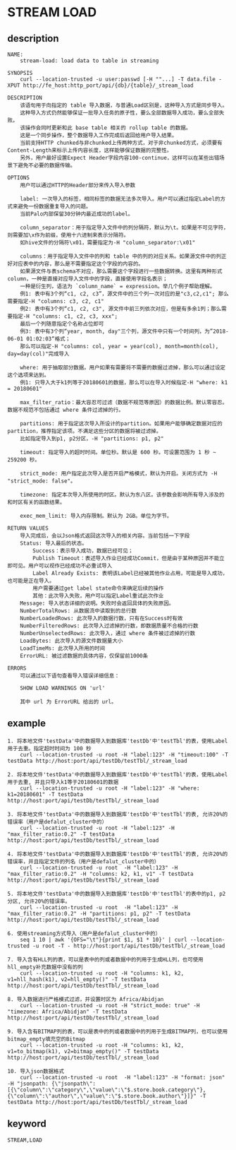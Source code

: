 <!--
Licensed to the Apache Software Foundation (ASF) under one
or more contributor license agreements.  See the NOTICE file
distributed with this work for additional information
regarding copyright ownership.  The ASF licenses this file
to you under the Apache License, Version 2.0 (the
"License"); you may not use this file except in compliance
with the License.  You may obtain a copy of the License at

  http://www.apache.org/licenses/LICENSE-2.0

Unless required by applicable law or agreed to in writing,
software distributed under the License is distributed on an
"AS IS" BASIS, WITHOUT WARRANTIES OR CONDITIONS OF ANY
KIND, either express or implied.  See the License for the
specific language governing permissions and limitations
under the License.
-->

# STREAM LOAD
## description
    NAME:
        stream-load: load data to table in streaming

    SYNOPSIS
        curl --location-trusted -u user:passwd [-H ""...] -T data.file -XPUT http://fe_host:http_port/api/{db}/{table}/_stream_load

    DESCRIPTION
        该语句用于向指定的 table 导入数据，与普通Load区别是，这种导入方式是同步导入。
        这种导入方式仍然能够保证一批导入任务的原子性，要么全部数据导入成功，要么全部失败。
        该操作会同时更新和此 base table 相关的 rollup table 的数据。
        这是一个同步操作，整个数据导入工作完成后返回给用户导入结果。
        当前支持HTTP chunked与非chunked上传两种方式，对于非chunked方式，必须要有Content-Length来标示上传内容长度，这样能够保证数据的完整性。
        另外，用户最好设置Expect Header字段内容100-continue，这样可以在某些出错场景下避免不必要的数据传输。

    OPTIONS
        用户可以通过HTTP的Header部分来传入导入参数

        label: 一次导入的标签，相同标签的数据无法多次导入。用户可以通过指定Label的方式来避免一份数据重复导入的问题。
        当前Palo内部保留30分钟内最近成功的label。

        column_separator：用于指定导入文件中的列分隔符，默认为\t。如果是不可见字符，则需要加\x作为前缀，使用十六进制来表示分隔符。
        如hive文件的分隔符\x01，需要指定为-H "column_separator:\x01"

        columns：用于指定导入文件中的列和 table 中的列的对应关系。如果源文件中的列正好对应表中的内容，那么是不需要指定这个字段的内容的。
        如果源文件与表schema不对应，那么需要这个字段进行一些数据转换。这里有两种形式column，一种是直接对应导入文件中的字段，直接使用字段名表示；
        一种是衍生列，语法为 `column_name` = expression。举几个例子帮助理解。
        例1: 表中有3个列“c1, c2, c3”，源文件中的三个列一次对应的是"c3,c2,c1"; 那么需要指定-H "columns: c3, c2, c1"
        例2: 表中有3个列“c1, c2, c3", 源文件中前三列依次对应，但是有多余1列；那么需要指定-H "columns: c1, c2, c3, xxx";
        最后一个列随意指定个名称占位即可
        例3: 表中有3个列“year, month, day"三个列，源文件中只有一个时间列，为”2018-06-01 01:02:03“格式；
        那么可以指定-H "columns: col, year = year(col), month=month(col), day=day(col)"完成导入

        where: 用于抽取部分数据。用户如果有需要将不需要的数据过滤掉，那么可以通过设定这个选项来达到。
        例1: 只导入大于k1列等于20180601的数据，那么可以在导入时候指定-H "where: k1 = 20180601"

        max_filter_ratio：最大容忍可过滤（数据不规范等原因）的数据比例。默认零容忍。数据不规范不包括通过 where 条件过滤掉的行。

        partitions: 用于指定这次导入所设计的partition。如果用户能够确定数据对应的partition，推荐指定该项。不满足这些分区的数据将被过滤掉。
        比如指定导入到p1, p2分区，-H "partitions: p1, p2"

        timeout: 指定导入的超时时间。单位秒。默认是 600 秒。可设置范围为 1 秒 ~ 259200 秒。

        strict_mode: 用户指定此次导入是否开启严格模式，默认为开启。关闭方式为 -H "strict_mode: false"。

        timezone: 指定本次导入所使用的时区。默认为东八区。该参数会影响所有导入涉及的和时区有关的函数结果。

        exec_mem_limit: 导入内存限制。默认为 2GB。单位为字节。

    RETURN VALUES
        导入完成后，会以Json格式返回这次导入的相关内容。当前包括一下字段
        Status: 导入最后的状态。
            Success：表示导入成功，数据已经可见；
            Publish Timeout：表述导入作业已经成功Commit，但是由于某种原因并不能立即可见。用户可以视作已经成功不必重试导入
            Label Already Exists: 表明该Label已经被其他作业占用，可能是导入成功，也可能是正在导入。
            用户需要通过get label state命令来确定后续的操作
            其他：此次导入失败，用户可以指定Label重试此次作业
        Message: 导入状态详细的说明。失败时会返回具体的失败原因。
        NumberTotalRows: 从数据流中读取到的总行数
        NumberLoadedRows: 此次导入的数据行数，只有在Success时有效
        NumberFilteredRows: 此次导入过滤掉的行数，即数据质量不合格的行数
        NumberUnselectedRows: 此次导入，通过 where 条件被过滤掉的行数
        LoadBytes: 此次导入的源文件数据量大小
        LoadTimeMs: 此次导入所用的时间
        ErrorURL: 被过滤数据的具体内容，仅保留前1000条

    ERRORS
        可以通过以下语句查看导入错误详细信息：

        SHOW LOAD WARNINGS ON 'url'

        其中 url 为 ErrorURL 给出的 url。

## example

    1. 将本地文件'testData'中的数据导入到数据库'testDb'中'testTbl'的表，使用Label用于去重。指定超时时间为 100 秒
        curl --location-trusted -u root -H "label:123" -H "timeout:100" -T testData http://host:port/api/testDb/testTbl/_stream_load

    2. 将本地文件'testData'中的数据导入到数据库'testDb'中'testTbl'的表，使用Label用于去重, 并且只导入k1等于20180601的数据
        curl --location-trusted -u root -H "label:123" -H "where: k1=20180601" -T testData http://host:port/api/testDb/testTbl/_stream_load

    3. 将本地文件'testData'中的数据导入到数据库'testDb'中'testTbl'的表, 允许20%的错误率（用户是defalut_cluster中的）
        curl --location-trusted -u root -H "label:123" -H "max_filter_ratio:0.2" -T testData http://host:port/api/testDb/testTbl/_stream_load

    4. 将本地文件'testData'中的数据导入到数据库'testDb'中'testTbl'的表, 允许20%的错误率，并且指定文件的列名（用户是defalut_cluster中的）
        curl --location-trusted -u root  -H "label:123" -H "max_filter_ratio:0.2" -H "columns: k2, k1, v1" -T testData http://host:port/api/testDb/testTbl/_stream_load

    5. 将本地文件'testData'中的数据导入到数据库'testDb'中'testTbl'的表中的p1, p2分区, 允许20%的错误率。
        curl --location-trusted -u root  -H "label:123" -H "max_filter_ratio:0.2" -H "partitions: p1, p2" -T testData http://host:port/api/testDb/testTbl/_stream_load

    6. 使用streaming方式导入（用户是defalut_cluster中的）
        seq 1 10 | awk '{OFS="\t"}{print $1, $1 * 10}' | curl --location-trusted -u root -T - http://host:port/api/testDb/testTbl/_stream_load

    7. 导入含有HLL列的表，可以是表中的列或者数据中的列用于生成HLL列，也可使用hll_empty补充数据中没有的列
        curl --location-trusted -u root -H "columns: k1, k2, v1=hll_hash(k1), v2=hll_empty()" -T testData http://host:port/api/testDb/testTbl/_stream_load

    8. 导入数据进行严格模式过滤，并设置时区为 Africa/Abidjan
        curl --location-trusted -u root -H "strict_mode: true" -H "timezone: Africa/Abidjan" -T testData http://host:port/api/testDb/testTbl/_stream_load

    9. 导入含有BITMAP列的表，可以是表中的列或者数据中的列用于生成BITMAP列，也可以使用bitmap_empty填充空的Bitmap
        curl --location-trusted -u root -H "columns: k1, k2, v1=to_bitmap(k1), v2=bitmap_empty()" -T testData http://host:port/api/testDb/testTbl/_stream_load

    10. 导入json数据格式
        curl --location-trusted -u root  -H "label:123" -H "format: json" -H "jsonpath: {\"jsonpath\":[{\"column\":\"category\",\"value\":\"$.store.book.category\"},{\"column\":\"author\",\"value\":\"$.store.book.author\"}]}" -T testData http://host:port/api/testDb/testTbl/_stream_load
## keyword
    STREAM,LOAD

